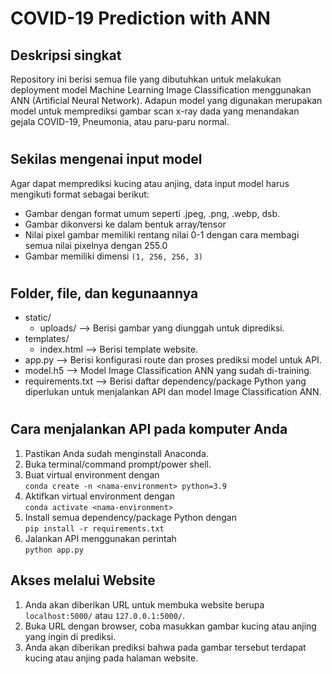 # COVID-19 Prediction with ANN

## Deskripsi singkat

Repository ini berisi semua file yang dibutuhkan untuk melakukan deployment model Machine Learning Image Classification menggunakan ANN (Artificial Neural Network). Adapun model yang digunakan merupakan model untuk memprediksi gambar scan x-ray dada yang menandakan gejala COVID-19, Pneumonia, atau paru-paru normal.

#

## Sekilas mengenai input model

Agar dapat memprediksi kucing atau anjing, data input model harus mengikuti format sebagai berikut:

-   Gambar dengan format umum seperti .jpeg, .png, .webp, dsb.
-   Gambar dikonversi ke dalam bentuk array/tensor
-   Nilai pixel gambar memiliki rentang nilai 0-1 dengan cara membagi semua nilai pixelnya dengan 255.0
-   Gambar memiliki dimensi `(1, 256, 256, 3)`

#

## Folder, file, dan kegunaannya

-   static/
    -   uploads/ --> Berisi gambar yang diunggah untuk diprediksi.
-   templates/
    -   index.html --> Berisi template website.
-   app.py --> Berisi konfigurasi route dan proses prediksi model untuk API.
-   model.h5 --> Model Image Classification ANN yang sudah di-training.
-   requirements.txt --> Berisi daftar dependency/package Python yang diperlukan untuk menjalankan API dan model Image Classification ANN.

#

## Cara menjalankan API pada komputer Anda

1. Pastikan Anda sudah menginstall Anaconda.
1. Buka terminal/command prompt/power shell.
1. Buat virtual environment dengan\
   `conda create -n <nama-environment> python=3.9`
1. Aktifkan virtual environment dengan\
   `conda activate <nama-environment>`
1. Install semua dependency/package Python dengan\
   `pip install -r requirements.txt`
1. Jalankan API menggunakan perintah\
   `python app.py`

## Akses melalui Website

1. Anda akan diberikan URL untuk membuka website berupa `localhost:5000/` atau `127.0.0.1:5000/`.
1. Buka URL dengan browser, coba masukkan gambar kucing atau anjing yang ingin di prediksi.
1. Anda akan diberikan prediksi bahwa pada gambar tersebut terdapat kucing atau anjing pada halaman website.
